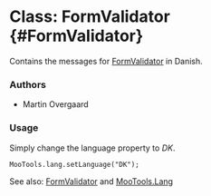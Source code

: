 Class: FormValidator {#FormValidator}
=====================================

Contains the messages for [FormValidator][] in Danish.

### Authors

* Martin Overgaard

### Usage

Simply change the language property to *DK*.

	MooTools.lang.setLanguage("DK");

See also: [FormValidator][] and [MooTools.Lang][]

[FormValidator]: http://www.mootools.net/docs/more/Forms/FormValidator#FormValidator
[MooTools.Lang]: http://www.mootools.net/docs/more/Core/MooTools.Lang